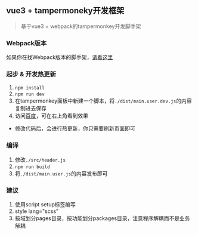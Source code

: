 ## vue3 + tampermoneky开发框架
> 基于vue3 + webpack的tampermonkey开发脚手架

### Webpack版本
如果你在找Webpack版本的脚手架，[请看这里](https://github.com/qianjiachun/vue3-tampermonkey)
### 起步 & 开发热更新
1. `npm install`
2. `npm run dev`
3. 在tampermonkey面板中新建一个脚本，将`./dist/main.user.dev.js`的内容复制进去保存
4. 访问[百度](https://www.baidu.com)，可在右上角看到效果
- 修改代码后，会进行热更新，你只需要刷新页面即可

### 编译
1. 修改`./src/header.js`
2. `npm run build`
3. 将`./dist/main.user.js`的内容发布即可


### 建议
1. 使用script setup标签编写
2. style lang="scss"
3. 按域划分pages目录，按功能划分packages目录，注意程序解耦而不是业务解耦